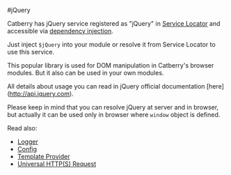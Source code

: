 #jQuery

Catberry has jQuery service registered as "jQuery" in 
[Service Locator](../service-locator.md) and accessible via 
[dependency injection](../dependency-injection.md).

Just inject `$jQuery` into your module or resolve it from 
Service Locator to use this service.

This popular library is used for DOM manipulation in Catberry's browser modules.
But it also can be used in your own modules.

All details about usage you can read in jQuery official documentation [here]
(http://api.jquery.com).

Please keep in mind that you can resolve jQuery at server and in browser,
but actually it can be used only in browser where `window` object is defined.

Read also:

* [Logger](logger.md)
* [Config](config.md)
* [Template Provider](template-provider.md)
* [Universal HTTP(S) Request](universal-http-request.md)